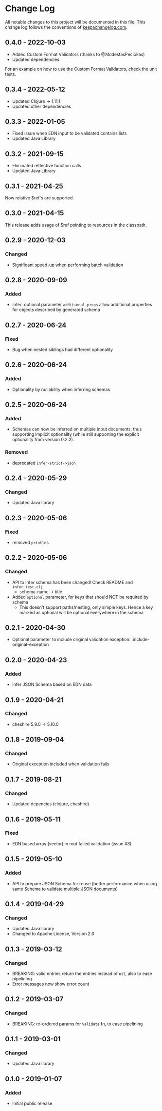 # Change Log

All notable changes to this project will be documented in this file. This change log follows the conventions of [keepachangelog.com](http://keepachangelog.com/).

## 0.4.0 - 2022-10-03

- Added Custom Format Validators (thanks to @ModestasPeciokas)
- Updated dependencies

For an example on how to use the Custom Format Validators, check the unit tests.

## 0.3.4 - 2022-05-12

- Updated Clojure -> 1.11.1
- Updated other dependencies

## 0.3.3 - 2022-01-05

- Fixed issue when EDN input to be validated contains lists
- Updated Java Library

## 0.3.2 - 2021-09-15

- Eliminated reflective function calls
- Updated Java Library

## 0.3.1 - 2021-04-25

Now relative $ref's are supported.

## 0.3.0 - 2021-04-15

This release adds usage of $ref pointing to resources in the classpath.

## 0.2.9 - 2020-12-03

### Changed

- Significant speed-up when performing batch validation

## 0.2.8 - 2020-09-09

### Added

- Infer: optional parameter `additional-props` allow additional properties for objects described by generated schema

## 0.2.7 - 2020-06-24

### Fixed
- Bug when nested siblings had different optionality

## 0.2.6 - 2020-06-24

### Added
- Optionality by nullability when inferring schemas

## 0.2.5 - 2020-06-24

### Added
- Schemas can now be inferred on multiple input documents, thus supporting implicit optionality (while still supporting the explicit optionality from version 0.2.2).

### Removed
- deprecated `infer-strict->json`

## 0.2.4 - 2020-05-29

### Changed
- Updated Java library

## 0.2.3 - 2020-05-06

### Fixed
- removed `println`s

## 0.2.2 - 2020-05-06

### Changed
- API to infer schema has been changed! Check README and `infer_test.clj`
  - schema-name -> title
- Added `optional` parameter, for keys that should NOT be required by schema
  - This doesn't support paths/nesting, only simple keys. Hence a key marked as optional will be optional everywhere in the schema

## 0.2.1 - 2020-04-30

- Optional parameter to include original validation exception: :include-original-exception

## 0.2.0 - 2020-04-23

### Added

- infer JSON Schema based on EDN data

## 0.1.9 - 2020-04-21

### Changed
- cheshire 5.9.0 -> 5.10.0

## 0.1.8 - 2019-09-04

### Changed
- Original exception included when validation fails

## 0.1.7 - 2019-08-21

### Changed
- Updated depencies (clojure, cheshire)

## 0.1.6 - 2019-05-11

### Fixed
- EDN based array (vector) in root failed validation (issue #3)

## 0.1.5 - 2019-05-10

### Added
- API to prepare JSON Schema for reuse
  (better performance when using same Schema to validate multiple JSON documents)

## 0.1.4 - 2019-04-29

### Changed
- Updated Java library
- Changed to Apache License, Version 2.0

## 0.1.3 - 2019-03-12

### Changed
- BREAKING: valid entries return the entries instead of `nil`, also to ease pipelining
- Error messages now show error count

## 0.1.2 - 2019-03-07

### Changed
- BREAKING: re-ordered params for `validate` fn, to ease pipelining

## 0.1.1 - 2019-03-01

### Changed
- Updated Java library

## 0.1.0 - 2019-01-07

### Added
- Initial public release

[0.3.3]: https://github.com/luposlip/json-schema/compare/0.3.2...0.3.3
[0.3.2]: https://github.com/luposlip/json-schema/compare/0.3.1...0.3.2
[0.3.1]: https://github.com/luposlip/json-schema/compare/0.3.0...0.3.1
[0.3.0]: https://github.com/luposlip/json-schema/compare/0.2.9...0.3.0
[0.2.9]: https://github.com/luposlip/json-schema/compare/0.2.8...0.2.9
[0.2.8]: https://github.com/luposlip/json-schema/compare/0.2.7...0.2.8
[0.2.7]: https://github.com/luposlip/json-schema/compare/0.2.6...0.2.7
[0.2.6]: https://github.com/luposlip/json-schema/compare/0.2.5...0.2.6
[0.2.5]: https://github.com/luposlip/json-schema/compare/0.2.4...0.2.5
[0.2.4]: https://github.com/luposlip/json-schema/compare/0.2.3...0.2.4
[0.2.3]: https://github.com/luposlip/json-schema/compare/0.2.2...0.2.3
[0.2.2]: https://github.com/luposlip/json-schema/compare/0.2.1...0.2.2
[0.2.1]: https://github.com/luposlip/json-schema/compare/0.2.0...0.2.1
[0.2.0]: https://github.com/luposlip/json-schema/compare/0.1.9...0.2.0
[0.1.9]: https://github.com/luposlip/json-schema/compare/0.1.8...0.1.9
[0.1.8]: https://github.com/luposlip/json-schema/compare/0.1.7...0.1.8
[0.1.7]: https://github.com/luposlip/json-schema/compare/0.1.6...0.1.7
[0.1.6]: https://github.com/luposlip/json-schema/compare/0.1.5...0.1.6
[0.1.5]: https://github.com/luposlip/json-schema/compare/0.1.4...0.1.5
[0.1.4]: https://github.com/luposlip/json-schema/compare/0.1.3...0.1.4
[0.1.3]: https://github.com/luposlip/json-schema/compare/0.1.2...0.1.3
[0.1.2]: https://github.com/luposlip/json-schema/compare/0.1.1...0.1.2
[0.1.1]: https://github.com/luposlip/json-schema/compare/0.1.0...0.1.1
